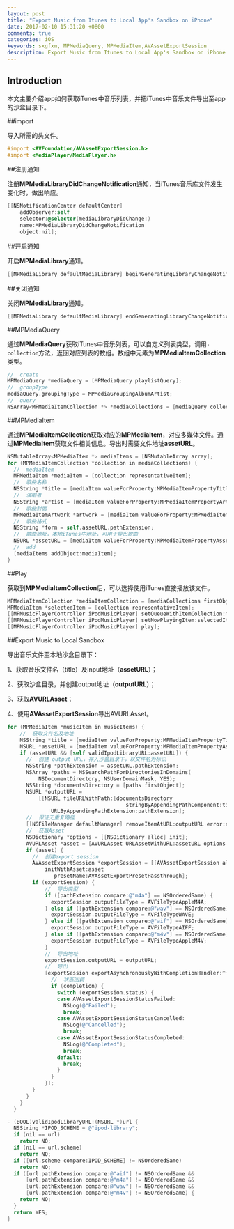 ```yaml
---
layout: post
title: "Export Music from Itunes to Local App's Sandbox on iPhone"
date: 2017-02-10 15:31:20 +0800
comments: true
categories: iOS
keywords: sxgfxm, MPMediaQuery, MPMediaItem,AVAssetExportSession
description: Export Music from Itunes to Local App's Sandbox on iPhone
---
```


## Introduction

本文主要介绍app如何获取iTunes中音乐列表，并把iTunes中音乐文件导出至app的沙盒目录下。

<!--more-->

##import

导入所需的头文件。

```objective-c
#import <AVFoundation/AVAssetExportSession.h>
#import <MediaPlayer/MediaPlayer.h>
```

##注册通知

注册**MPMediaLibraryDidChangeNotification**通知，当iTunes音乐库文件发生变化时，做出响应。

```objective-c
[[NSNotificationCenter defaultCenter]
    addObserver:self
    selector:@selector(mediaLibraryDidChange:)
    name:MPMediaLibraryDidChangeNotification
    object:nil];
```

##开启通知

开启**MPMediaLibrary**通知。

```objective-c
[[MPMediaLibrary defaultMediaLibrary] beginGeneratingLibraryChangeNotifications];
```

##关闭通知

关闭**MPMediaLibrary**通知。

```objective-c
[[MPMediaLibrary defaultMediaLibrary] endGeneratingLibraryChangeNotifications];
```

##MPMediaQuery

通过**MPMediaQuery**获取iTunes中音乐列表，可以自定义列表类型，调用`-collection`方法，返回对应列表的数组。数组中元素为**MPMediaItemCollection**类型。

```objective-c
//  create
MPMediaQuery *mediaQuery = [MPMediaQuery playlistQuery];
//  groupType
mediaQuery.groupingType = MPMediaGroupingAlbumArtist;
//  query
NSArray<MPMediaItemCollection *> *mediaCollections = [mediaQuery collections];
```

##MPMediaItem

通过**MPMediaItemCollection**获取对应的**MPMediaItem**，对应多媒体文件。通过**MPMediaItem**获取文件相关信息。导出时需要文件地址**assetURL**。

```objective-c
NSMutableArray<MPMediaItem *> mediaItems = [NSMutableArray array];
for (MPMediaItemCollection *collection in mediaCollections) {
  //  mediaItem
  MPMediaItem *mediaItem = [collection representativeItem];
  //  歌曲名称
  NSString *title = [mediaItem valueForProperty:MPMediaItemPropertyTitle];
  //  演唱者
  NSString *artist = [mediaItem valueForProperty:MPMediaItemPropertyArtist];
  //  歌曲封面
  MPMediaItemArtwork *artwork = [mediaItem valueForProperty:MPMediaItemPropertyArtwork];
  //  歌曲格式
  NSString *form = self.assetURL.pathExtension;
  //  歌曲地址，本地iTunes中地址，可用于导出歌曲
  NSURL *assetURL = [mediaItem valueForProperty:MPMediaItemPropertyAssetURL];
  //  add
  [mediaItems addObject:mediaItem];
}
```

##Play

获取到**MPMediaItemCollection**后，可以选择使用iTunes直接播放该文件。

```objective-c
MPMediaItemCollection *mediaItemCollection = [mediaCollections firstObject];
MPMediaItem *selectedItem = [collection representativeItem];
[[MPMusicPlayerController iPodMusicPlayer] setQueueWithItemCollection:mediaItemCollection];
[[MPMusicPlayerController iPodMusicPlayer] setNowPlayingItem:selectedItem];
[[MPMusicPlayerController iPodMusicPlayer] play];
```

##Export Music to Local Sandbox

导出音乐文件至本地沙盒目录下：

1、获取音乐文件名（title）及input地址（**assetURL**）；

2、获取沙盒目录，并创建output地址（**outputURL**）；

3、获取**AVURLAsset**；

4、使用**AVAssetExportSession**导出AVURLAsset。

```objective-c
for (MPMediaItem *musicItem in musicItems) {
    //  获取文件名及地址
    NSString *title = [mediaItem valueForProperty:MPMediaItemPropertyTitle];
    NSURL *assetURL = [mediaItem valueForProperty:MPMediaItemPropertyAssetURL];
    if (assetURL && [self validIpodLibraryURL:assetURL]) {
      //  创建 output URL，存入沙盒目录下，以文件名为标识
      NSString *pathExtension = assetURL.pathExtension;
      NSArray *paths = NSSearchPathForDirectoriesInDomains(
          NSDocumentDirectory, NSUserDomainMask, YES);
      NSString *documentsDirectory = [paths firstObject];
      NSURL *outputURL =
          [[NSURL fileURLWithPath:[documentsDirectory
                                      stringByAppendingPathComponent:title]]
              URLByAppendingPathExtension:pathExtension];
      //  保证无重复路径
      [[NSFileManager defaultManager] removeItemAtURL:outputURL error:nil];
      //  获取Asset
      NSDictionary *options = [[NSDictionary alloc] init];
      AVURLAsset *asset = [AVURLAsset URLAssetWithURL:assetURL options:options];
      if (asset) {
        //  创建export session
        AVAssetExportSession *exportSession = [[AVAssetExportSession alloc]
            initWithAsset:asset
               presetName:AVAssetExportPresetPassthrough];
        if (exportSession) {
            //  导出类型
            if ([pathExtension compare:@"m4a"] == NSOrderedSame) {
              exportSession.outputFileType = AVFileTypeAppleM4A;
            } else if ([pathExtension compare:@"wav"] == NSOrderedSame) {
              exportSession.outputFileType = AVFileTypeWAVE;
            } else if ([pathExtension compare:@"aif"] == NSOrderedSame) {
              exportSession.outputFileType = AVFileTypeAIFF;
            } else if ([pathExtension compare:@"m4v"] == NSOrderedSame) {
              exportSession.outputFileType = AVFileTypeAppleM4V;
            }
            //  导出地址
            exportSession.outputURL = outputURL;
            //  导出
            [exportSession exportAsynchronouslyWithCompletionHandler:^{
              //  状态回调
              if (completion) {
                switch (exportSession.status) {
                case AVAssetExportSessionStatusFailed:
                  NSLog(@"Failed");
                  break;
                case AVAssetExportSessionStatusCancelled:
                  NSLog(@"Cancelled");
                  break;
                case AVAssetExportSessionStatusCompleted:
                  NSLog(@"Completed");
                  break;
                default:
                  break;
                }
              }
            }];
        }
      }
    }
  }
```



```objective-c
- (BOOL)validIpodLibraryURL:(NSURL *)url {
  NSString *IPOD_SCHEME = @"ipod-library";
  if (nil == url)
    return NO;
  if (nil == url.scheme)
    return NO;
  if ([url.scheme compare:IPOD_SCHEME] != NSOrderedSame)
    return NO;
  if ([url.pathExtension compare:@"aif"] != NSOrderedSame &&
      [url.pathExtension compare:@"m4a"] != NSOrderedSame &&
      [url.pathExtension compare:@"wav"] != NSOrderedSame &&
      [url.pathExtension compare:@"m4v"] != NSOrderedSame) {
    return NO;
  }
  return YES;
}
```

